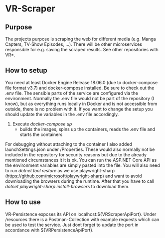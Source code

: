 # VR-Scraper

## Purpose
The projects purpose is scraping the web for different media (e.g. Manga Capters, TV-Show Episodes, ...).
There will be other microservices responsible for e.g. saving the scraped results. See other repositories with VR*.

## How to setup
You need at least Docker Engine Release 18.06.0 (due to docker-compose file format v3.7) and docker-compose installed.
Be sure to check out the .env file. The sensible parts of the service are configured via the environment. Normally the .env file would not be part of
the repository (I know), but as everything runs locally in Docker and is not accessible from outside, there is no problem with it. If you want to change the setup you should update the variables in the .env file accordingly.

1. Execute *docker-compose up* 
    * builds the images, spins up the containers, reads the .env file and starts the containers

For debugging without attaching to the container I also added launchSettings.json under /Properties. These would also normally not be included in the repository for security reasons but due to the already mentioned circumstances it it is ok.
You can run the ASP.NET Core API as the environment variables are simply pasted into the file. You will also need to run *dotnet tool restore* as we use playwright-sharp (https://github.com/microsoft/playwright-sharp) and want to avoid downloading the browsers during the runtime.
After that you have to call *dotnet playwright-sharp install-browsers* to download them.

## How to use
VR-Persistence exposes its API on localhost:${VRScraperApiPort}.
Under /resources there is a Postman-Collection with example requests which can be used to test the service. Just dont forget to update the port in accordance with ${VRPersistenceApiPort}.